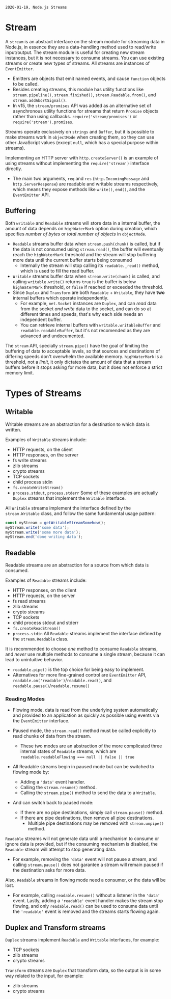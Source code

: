 `2020-01-19, Node.js Streams`

# Stream

A `stream` is an abstract interface on the stream module for streaming data in Node.js, in essence they are a data-handling method used to read/write input/output. The stream module is useful for creating new stream instances, but it is not necessary to consume streams. You can use existing streams or create new types of streams. All streams are instances of `EventEmitter`.

- Emitters are objects that emit named events, and cause `function` objects to be called.
- Besides creating streams, this module has utility functions like `stream.pipeline()`, `stream.finished()`, `stream.Readable.from()`, and `stream.addAbortSignal()`.
- In v15, the `stream/promises` API was added as an alternative set of asynchronous utility functions for streams that return `Promise` objects rather than using callbacks. `require('stream/promises')` or `require('stream').promises`.

Streams operate exclusively on `strings` and `Buffer`, but it is possible to make streams work in `objectMode` when creating them, so they can use other JavaScript values (except `null`, which has a special purpose within streams).

Implementing an HTTP server with `http.createServer()` is an example of using streams without implementing the `require('stream')` interface directly.

- The main two arguments, `req` and `res` (`http.IncomingMessage` and `http.ServerResponse`) are readable and writable streams respectively, which means they expose methods like `write()`, `end()`, and the `EventEmitter` API.

## Buffering

Both `writable` and `Readable` streams will store data in a internal buffer, the amount of data depends on `highWaterMark` option during creation, which specifies _number of bytes_ or _total number of objects_ in `objectMode`.

- `Readable` streams buffer data when `stream.push(chunk)` is called, but if the data is not consumed using `stream.read()`, the buffer will eventually reach the `highWaterMark` threshold and the stream will stop buffering more data until the current buffer starts being consumed
  - Internally the stream will stop calling its `readable._read()` method, which is used to fill the read buffer.
- `Writable` streams buffer data when `stream.write(chunk)` is called, and calling `writable.write()` returns `true` is the buffer is below `highWaterMark` threshold, or `false` if reached or exceeded the threshold.
- Since `Duplex` and `Transform` are both `Readable` + `Writable`, they have **two** internal buffers which operate independently.
  - For example, `net.Socket` instances are `Duplex`, and can _read_ data from the socket _and write_ data to the socket, and can do so at different times and speeds, that's why each side needs an independent buffer.
  - You can retrieve internal buffers with `writable.writableBuffer` and `readable.readableBuffer`, but it's not recomended as they are advanced and undocumented.

The `stream` API, specially `stream.pipe()` have the goal of limiting the buffering of data to acceptable levels, so that sources and destinations of differing speeds don't overwhelm the available memory.
`highWaterMark` is a threshold, not a _limit_, it only dictates the amount of data that a stream buffers before it stops asking for more data, but it does not enforce a strict memory limit.

# Types of Streams

## Writable

Writable streams are an abstraction for a destination to which data is written.

Examples of `Writable` streams include:

- HTTP requests, on the client
- HTTP responses, on the server
- fs write streams
- zlib streams
- crypto streams
- TCP sockets
- child process stdin
- `fs.createWriteStream()`
- `process.stdout`, `process.stderr`
  Some of these examples are actually `Duplex` streams that implement the `Writable` interface.

All `Writable` streams implement the interface defined by the `stream.Writable` class, and follow the same fundamental usage pattern:

```javascript
const myStream = getWritableStreamSomehow();
myStream.write('some data');
myStream.write('some more data');
myStream.end('done writing data');
```

## Readable

Readable streams are an abstraction for a source from which data is consumed.

Examples of `Readable` streams include:

- HTTP responses, on the client
- HTTP requests, on the server
- fs read streams
- zlib streams
- crypto streams
- TCP sockets
- child process stdout and stderr
- `fs.createReadStream()`
- `process.stdin`
  All `Readable` streams implement the interface defined by the `stream.Readable` class.

It is recommended to choose _one_ method to consume `Readable` streams, and _never_ use multiple methods to consume a single stream, because it can lead to unintuitive behavior.

- `readable.pipe()` is the top choice for being easy to implement.
- Alternatives for more fine-grained control are `EventEmitter` API, `readable.on('readable')`/`readable.read()`, and `readable.pause()`/`readable.resume()`

### Reading Modes

- Flowing mode, data is read from the underlying system automatically and provided to an application as quickly as possible using events via the `EventEmitter` interface.
- Paused mode, the `stream.read()` method must be called explicitly to read chunks of data from the stream.

  - These two modes are an abstraction of the more complicated three internal states of `Readable` streams, which are `readable.readableFlowing === null || false || true`

- All Readable streams begin in paused mode but can be switched to flowing mode by:
  - Adding a `'data'` event handler.
  - Calling the `stream.resume()` method.
  - Calling the `stream.pipe()` method to send the data to a `Writable`.
- And can switch back to paused mode:

  - If there are no pipe destinations, simply call `stream.pause()` method.
  - If there are pipe destinations, then remove all pipe destinations.
    - Multiple pipe destinations may be removed with `stream.unpipe()` method.

`Readable` streams will not generate data until a mechanism to consume or ignore data is provided, but if the consuming mechanism is disabled, the `Readable` stream will attempt to stop generating data.

- For example, removing the `'data'` event will not pause a stream, and calling `stream.pause()` does not garantee a stream will remain paused if the destination asks for more data.

Also, `Readable` streams in flowing mode need a consumer, or the data will be lost.

- For example, calling `readable.resume()` without a listener in the `'data'` event.
  Lastly, adding a `'readable'` event handler makes the stream stop flowing, and only `readable.read()` can be used to consume data until the `'readable'` event is removed and the streams starts flowing again.

## Duplex and Transform streams

`Duplex` streams implement `Readable` and `Writable` interfaces, for example:

- TCP sockets
- zlib streams
- crypto streams

`Transform` streams are `Duplex` that transform data, so the output is in some way related to the input, for example:

- zlib streams
- crypto streams
